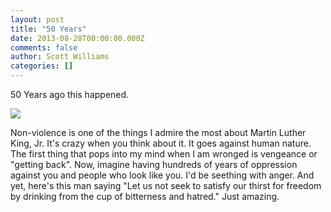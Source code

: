 ```yaml
---
layout: post
title: "50 Years"
date: 2013-08-28T00:00:00.000Z
comments: false
author: Scott Williams
categories: []
---
```

50 Years ago this happened.

<img src="http://i1.ytimg.com/vi/smEqnnklfYs/hqdefault.jpg">

Non-violence is one of the things I admire the most about Martin Luther King, Jr. It's crazy when you think about it. It goes against human nature. The first thing that pops into my mind when I am wronged is vengeance or "getting back". Now, imagine having hundreds of years of oppression against you and people who look like you. I'd be seething with anger. And yet, here's this man saying "Let us not seek to satisfy our thirst for freedom by drinking from the cup of bitterness and hatred." Just amazing.